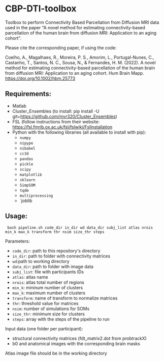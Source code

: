 # CBP-DTI-toolbox
Toolbox to perform Connectivity Based Parcellation from Diffusion MRI data used in the paper "A novel method for estimating connectivity-based parcellation of the human brain from diffusion MRI: Application to an aging cohort".

Please cite the corresponding paper, if using the code:

Coelho, A., Magalhaes, R., Moreira, P. S., Amorim, L., Portugal-Nunes, C., Castanho, T., Santos, N. C., Sousa, N., & Fernandes, H. M. (2022). A novel method for estimating connectivity-based parcellation of the human brain from diffusion MRI: Application to an aging cohort. Hum Brain Mapp. https://doi.org/10.1002/hbm.25773 

## Requirements:
- Matlab
- Cluster_Ensembles (to install: pip install -U git+https://github.com/mvr320/Cluster_Ensembles)
- FSL (follow instructions from their website: https://fsl.fmrib.ox.ac.uk/fsl/fslwiki/FslInstallation
- Python with the following libraries (all available to install with pip):
  - `numpy`
  - `nipype`
  - `nibabel`
  - `cc3d`
  - `pandas`
  - `pickle`
  - `scipy`
  - `matplotlib`
  - `sklearn`
  - `SimpSOM`
  - `tqdm`
  - `multiprocessing`
  - `joblib

## Usage:
``` bash pipeline.sh code_dir in_dir wd data_dir subj_list atlas nrois min_k max_k transform thr nsim size_thr steps```

Parameters: 
- `code_dir`: path to this repository's directory
- `in_dir`: path to folder with connectivity matrices
- `wd`:path to working directory 
- `data_dir`: path to folder with image data
- `subj_list`: file with participants IDs
- `atlas`: atlas name
- `nrois`: atlas total number of regions
- `min_k`: mininum number of clusters
- `max_k`: maximum number of clusters
- `transform`: name of transform to normalize matrices
- `thr`: threshold value for matrices
- `nsim`: number of simulations for SOMs
- `size_thr`: minimum size for clusters
- `steps`: array with the steps of the pipeline to run
  
Input data (one folder per participant):
  - structural connectivity matrices (fdt_matrix2.dot from probtrackX)
  - b0 and anatomical images with the corresponding brain masks
  
Atlas image file should be in the working directory
